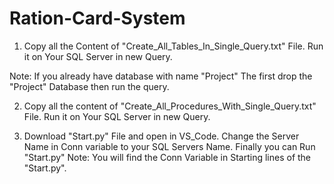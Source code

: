 # Ration-Card-System

1. Copy all the Content of "Create_All_Tables_In_Single_Query.txt" File. Run it on Your SQL Server in new Query.

  Note: If you already have database with name "Project" The first drop the "Project" Database then run the query.

2. Copy all the content of "Create_All_Procedures_With_Single_Query.txt" File. Run it on Your SQL Server in new Query.

3. Download "Start.py" File and open in VS_Code. Change the Server Name in Conn variable to your SQL Servers Name. Finally you can Run "Start.py"
  Note: You will find the Conn Variable in Starting lines of the "Start.py". 
